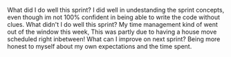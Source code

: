  What did I do well this sprint?
 I did well in undestanding the sprint concepts, even though im not 100% confident in being able to write the code without clues.
 What didn't I do well this sprint?
 My time management kind of went out of the window this week, This was partly due to having a house move scheduled right inbetween!
 What can I improve on next sprint?
 Being more honest to myself about my own expectations and the time spent.